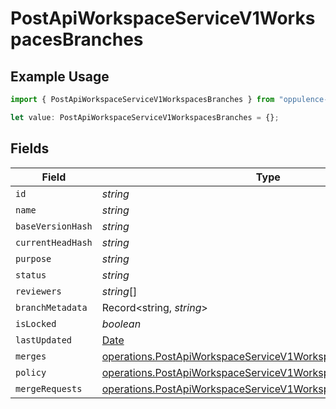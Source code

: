 # PostApiWorkspaceServiceV1WorkspacesBranches

## Example Usage

```typescript
import { PostApiWorkspaceServiceV1WorkspacesBranches } from "oppulence-backend-sdk/models/operations";

let value: PostApiWorkspaceServiceV1WorkspacesBranches = {};
```

## Fields

| Field                                                                                                                                        | Type                                                                                                                                         | Required                                                                                                                                     | Description                                                                                                                                  |
| -------------------------------------------------------------------------------------------------------------------------------------------- | -------------------------------------------------------------------------------------------------------------------------------------------- | -------------------------------------------------------------------------------------------------------------------------------------------- | -------------------------------------------------------------------------------------------------------------------------------------------- |
| `id`                                                                                                                                         | *string*                                                                                                                                     | :heavy_minus_sign:                                                                                                                           | N/A                                                                                                                                          |
| `name`                                                                                                                                       | *string*                                                                                                                                     | :heavy_minus_sign:                                                                                                                           | N/A                                                                                                                                          |
| `baseVersionHash`                                                                                                                            | *string*                                                                                                                                     | :heavy_minus_sign:                                                                                                                           | N/A                                                                                                                                          |
| `currentHeadHash`                                                                                                                            | *string*                                                                                                                                     | :heavy_minus_sign:                                                                                                                           | N/A                                                                                                                                          |
| `purpose`                                                                                                                                    | *string*                                                                                                                                     | :heavy_minus_sign:                                                                                                                           | N/A                                                                                                                                          |
| `status`                                                                                                                                     | *string*                                                                                                                                     | :heavy_minus_sign:                                                                                                                           | N/A                                                                                                                                          |
| `reviewers`                                                                                                                                  | *string*[]                                                                                                                                   | :heavy_minus_sign:                                                                                                                           | N/A                                                                                                                                          |
| `branchMetadata`                                                                                                                             | Record<string, *string*>                                                                                                                     | :heavy_minus_sign:                                                                                                                           | N/A                                                                                                                                          |
| `isLocked`                                                                                                                                   | *boolean*                                                                                                                                    | :heavy_minus_sign:                                                                                                                           | N/A                                                                                                                                          |
| `lastUpdated`                                                                                                                                | [Date](https://developer.mozilla.org/en-US/docs/Web/JavaScript/Reference/Global_Objects/Date)                                                | :heavy_minus_sign:                                                                                                                           | N/A                                                                                                                                          |
| `merges`                                                                                                                                     | [operations.PostApiWorkspaceServiceV1WorkspacesMerges](../../models/operations/postapiworkspaceservicev1workspacesmerges.md)[]               | :heavy_minus_sign:                                                                                                                           | N/A                                                                                                                                          |
| `policy`                                                                                                                                     | [operations.PostApiWorkspaceServiceV1WorkspacesPolicy](../../models/operations/postapiworkspaceservicev1workspacespolicy.md)                 | :heavy_minus_sign:                                                                                                                           | N/A                                                                                                                                          |
| `mergeRequests`                                                                                                                              | [operations.PostApiWorkspaceServiceV1WorkspacesMergeRequests](../../models/operations/postapiworkspaceservicev1workspacesmergerequests.md)[] | :heavy_minus_sign:                                                                                                                           | N/A                                                                                                                                          |